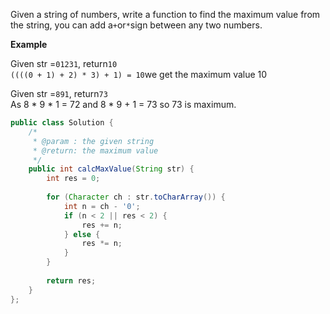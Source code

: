Given a string of numbers, write a function to find the maximum value from the string, you can add a`+`or`*`sign between any two numbers.



**Example**

Given str =`01231`, return`10`  
`((((0 + 1) + 2) * 3) + 1) = 10`we get the maximum value 10

Given str =`891`, return`73`  
As 8 \* 9 \* 1 = 72 and 8 \* 9 + 1 = 73 so 73 is maximum.



```java
public class Solution {
    /*
     * @param : the given string
     * @return: the maximum value
     */
    public int calcMaxValue(String str) {
        int res = 0;
        
        for (Character ch : str.toCharArray()) {
            int n = ch - '0';
            if (n < 2 || res < 2) {
                res += n;
            } else {
                res *= n;
            }
        }
        
        return res;
    }
};
```



